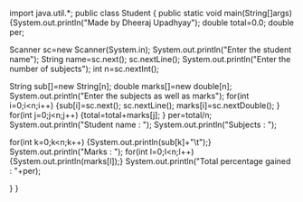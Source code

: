 
import java.util.*;
public class Student
{
public static void main(String[]args)
{System.out.println("Made by Dheeraj Upadhyay");
double total=0.0;
double per;


Scanner sc=new Scanner(System.in);
System.out.println("Enter the student name");
String name=sc.next();
sc.nextLine();
System.out.println("Enter the number of subjects");
int n=sc.nextInt();

String sub[]=new String[n];
double marks[]=new double[n];
System.out.println("Enter the subjects as well as marks");
for(int i=0;i<n;i++)
{sub[i]=sc.next();
sc.nextLine();
marks[i]=sc.nextDouble();
}
for(int j=0;j<n;j++)
{total=total+marks[j];
}
per=total/n;
System.out.println("Student name : ");
System.out.println("Subjects : ");


for(int k=0;k<n;k++)
{System.out.println(sub[k]+"\t");}
System.out.println("Marks    : ");
for(int l=0;l<n;l++)
{System.out.println(marks[l]);}
System.out.println("Total percentage gained : "+per);



}
}
